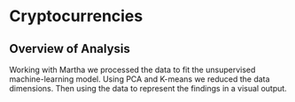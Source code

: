 # Cryptocurrencies

## Overview of Analysis

Working with Martha we processed the data to fit the unsupervised machine-learning model. Using PCA and K-means we reduced the data dimensions. Then using the data to represent the findings in a visual output.

